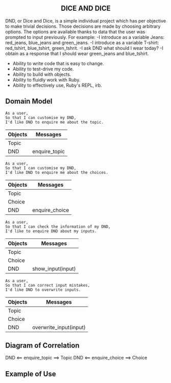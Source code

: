 <h2 align="center">DICE AND DICE</h2>
DND, or Dice and Dice, is a simple individual project which has per objective to make trivial decisions. Those decisions are made by choosing arbitrary options. The options are available thanks to data that the user was prompted to input previously.
For example:
-I introduce as a variable Jeans: red_jeans, blue_jeans and green_jeans.
-I introduce as a variable T-shirt: red_tshirt, blue_tshirt, green_tshrit.
-I ask DND what should I wear today?
-I obtain as a response that I should wear green_jeans and blue_tshirt.

* Ability to write code that is easy to change.
* Ability to test-drive my code.
* Ability to build with objects.
* Ability to fluidly work with Ruby.
* Ability to effectively use, Ruby's REPL, irb.

## Domain Model
```
As a user,
So that I can customise my DND,
I'd like DND to enquire me about the topic.
```
|Objects|Messages|
|--|--|
|Topic||
|DND|enquire_topic|
```
As a user,
So that I can customise my DND,
I'd like DND to enquire me about the choices.
```
|Objects|Messages|
|--|--|
|Topic||
|Choice||
|DND|enquire_choice|
```
As a user,
So that I can check the information of my DND,
I'd like to enquire DND about my inputs.
```
|Objects|Messages|
|--|--|
|Topic||
|Choice||
|DND|show_input(input)|
```
As a user,
So that I can correct input mistakes,
I'd like DND to overwrite inputs.
```
|Objects|Messages|
|--|--|
|Topic||
|Choice||
|DND|overwrite_input(input)|

## Diagram of Correlation

DND <== enquire_topic ==> Topic
DND <== enquire_choice ==> Choice

## Example of Use

